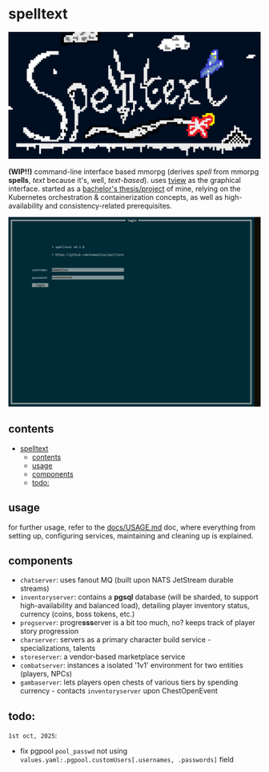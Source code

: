 # spelltext

![logo](./docs/spelltext_logo.png)

**(WIP!!)** command-line interface based mmorpg (derives *spell* from mmorpg **spells**, *text* because it's, well, *text-based*). uses [tview](https://github.com/rivo/tview) as the graphical interface. started as a [bachelor's thesis/project](https://efee.etf.unibl.org/vector/zavrsni-radovi/2520) of mine, relying on the Kubernetes orchestration & containerization concepts, as well as high-availability and consistency-related prerequisites.

![gif](./docs/run.gif)

## contents
- [spelltext](#spelltext)
  - [contents](#contents)
  - [usage](#usage)
  - [components](#components)
  - [todo:](#todo)

## usage
for further usage, refer to the [docs/USAGE.md](./docs/USAGE.md) doc, where everything from setting up, configuring services, maintaining and cleaning up is explained.

## components
- `chatserver`: uses fanout MQ (built upon NATS JetStream durable streams)
- `inventoryserver`: contains a **pgsql** database (will be sharded, to support high-availability and balanced load), detailing player inventory status, currency (coins, boss tokens, etc.)
- `progserver`: progre**sss**erver is a bit too much, no? keeps track of player story progression
- `charserver`: servers as a primary character build service - specializations, talents
- `storeserver`: a vendor-based marketplace service
- `combatserver`: instances a isolated '1v1' environment for two entities (players, NPCs)
- `gambaserver`: lets players open chests of various tiers by spending currency - contacts `inventoryserver` upon ChestOpenEvent 

## todo:
`1st oct, 2025`:
- fix pgpool `pool_passwd` not using `values.yaml:.pgpool.customUsers[.usernames, .passwords]` field 